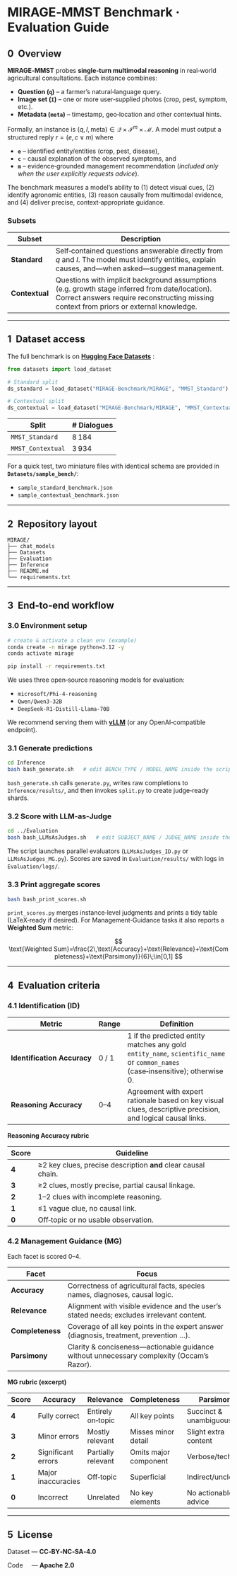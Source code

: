# MIRAGE‑MMST Benchmark · Evaluation Guide

## 0  Overview

**MIRAGE‑MMST** probes **single‑turn multimodal reasoning** in real‑world agricultural consultations.  Each instance combines:

* **Question (`q`)** – a farmer’s natural‑language query.
* **Image set (`I`)** – one or more user‑supplied photos (crop, pest, symptom, etc.).
* **Metadata (`meta`)** – timestamp, geo‑location and other contextual hints.

Formally, an instance is $(q,\, I,\, \text{meta}) \in \mathcal{Q}\times\mathcal{I}^m\times\mathcal{M}$.  A model must output a structured reply $r=(e,\,c\lor m)$ where

* **`e`** – identified entity/entities (crop, pest, disease),
* **`c`** – causal explanation of the observed symptoms, and
* **`m`** – evidence‑grounded management recommendation (*included only when the user explicitly requests advice*).

The benchmark measures a model’s ability to (1) detect visual cues, (2) identify agronomic entities, (3) reason causally from multimodal evidence, and (4) deliver precise, context‑appropriate guidance.

### Subsets

| Subset         | Description                                                                                                                                                                                |
| -------------- | ------------------------------------------------------------------------------------------------------------------------------------------------------------------------------------------ |
| **Standard**   | Self‑contained questions answerable directly from $q$ and $I$.  The model must identify entities, explain causes, and—when asked—suggest management.                                       |
| **Contextual** | Questions with implicit background assumptions (e.g. growth stage inferred from date/location).  Correct answers require reconstructing missing context from priors or external knowledge. |

---

## 1  Dataset access

The full benchmark is on **[Hugging Face Datasets](https://huggingface.co/datasets/MIRAGE-Benchmark/MIRAGE)** :

```python
from datasets import load_dataset

# Standard split
ds_standard = load_dataset("MIRAGE-Benchmark/MIRAGE", "MMST_Standard")

# Contextual split
ds_contextual = load_dataset("MIRAGE-Benchmark/MIRAGE", "MMST_Contextual")
```

| Split             | # Dialogues |
| ----------------- | ----------- |
| `MMST_Standard`   | 8 184       |
| `MMST_Contextual` | 3 934       |

For a quick test, two miniature files with identical schema are provided in **`Datasets/sample_bench/`**:

* `sample_standard_benchmark.json`
* `sample_contextual_benchmark.json`

---

## 2  Repository layout

```text
MIRAGE/
├── chat_models
├── Datasets
├── Evaluation
├── Inference
├── README.md
└── requirements.txt
```

---

## 3  End‑to‑end workflow

### 3.0 Environment setup

```bash
# create & activate a clean env (example)
conda create -n mirage python=3.12 -y
conda activate mirage

pip install -r requirements.txt
```

We uses three open‑source reasoning models for evaluation:

* `microsoft/Phi-4-reasoning`
* `Qwen/Qwen3-32B`
* `DeepSeek-R1-Distill-Llama-70B`

We recommend serving them with **[vLLM](https://github.com/vllm-project/vllm)** (or any OpenAI‑compatible endpoint).

### 3.1 Generate predictions

```bash
cd Inference
bash bash_generate.sh   # edit BENCH_TYPE / MODEL_NAME inside the script
```

`bash_generate.sh` calls `generate.py`, writes raw completions to `Inference/results/`, and then invokes `split.py` to create judge‑ready shards.

### 3.2 Score with LLM‑as‑Judge

```bash
cd ../Evaluation
bash bash_LLMsAsJudges.sh   # edit SUBJECT_NAME / JUDGE_NAME inside the script
```

The script launches parallel evaluators (`LLMsAsJudges_ID.py` or `LLMsAsJudges_MG.py`).  Scores are saved in `Evaluation/results/` with logs in `Evaluation/logs/`.

### 3.3 Print aggregate scores

```bash
bash bash_print_scores.sh
```

`print_scores.py` merges instance‑level judgments and prints a tidy table (LaTeX‑ready if desired).  For Management‑Guidance tasks it also reports a **Weighted Sum** metric:

$$
\text{Weighted Sum}=\frac{2\,\text{Accuracy}+\text{Relevance}+\text{Completeness}+\text{Parsimony}}{6}\;\in[0,1]
$$

---

## 4  Evaluation criteria

### 4.1 Identification (ID)

| Metric                      | Range | Definition                                                                                                                     |
| --------------------------- | ----- | ------------------------------------------------------------------------------------------------------------------------------ |
| **Identification Accuracy** | 0 / 1 | 1 if the predicted entity matches any gold `entity_name`, `scientific_name` or `common_names` (case‑insensitive); otherwise 0. |
| **Reasoning Accuracy**      | 0–4   | Agreement with expert rationale based on key visual clues, descriptive precision, and logical causal links.                    |

**Reasoning Accuracy rubric**

| Score | Guideline                                                     |
| ----- | ------------------------------------------------------------- |
| **4** | ≥2 key clues, precise description **and** clear causal chain. |
| **3** | ≥2 clues, mostly precise, partial causal linkage.             |
| **2** | 1–2 clues with incomplete reasoning.                          |
| **1** | ≤1 vague clue, no causal link.                                |
| **0** | Off‑topic or no usable observation.                           |

### 4.2 Management Guidance (MG)

Each facet is scored 0–4.

| Facet            | Focus                                                                                     |
| ---------------- | ----------------------------------------------------------------------------------------- |
| **Accuracy**     | Correctness of agricultural facts, species names, diagnoses, causal logic.                |
| **Relevance**    | Alignment with visible evidence and the user’s stated needs; excludes irrelevant content. |
| **Completeness** | Coverage of all key points in the expert answer (diagnosis, treatment, prevention …).     |
| **Parsimony**    | Clarity & conciseness—actionable guidance without unnecessary complexity (Occam’s Razor). |

**MG rubric (excerpt)**

| Score | Accuracy           | Relevance          | Completeness          | Parsimony              |
| ----- | ------------------ | ------------------ | --------------------- | ---------------------- |
| **4** | Fully correct      | Entirely on‑topic  | All key points        | Succinct & unambiguous |
| **3** | Minor errors       | Mostly relevant    | Misses minor detail   | Slight extra content   |
| **2** | Significant errors | Partially relevant | Omits major component | Verbose/technical      |
| **1** | Major inaccuracies | Off‑topic          | Superficial           | Indirect/unclear       |
| **0** | Incorrect          | Unrelated          | No key elements       | No actionable advice   |

---

## 5  License

Dataset — **CC‑BY‑NC‑SA‑4.0**

Code     — **Apache 2.0**
